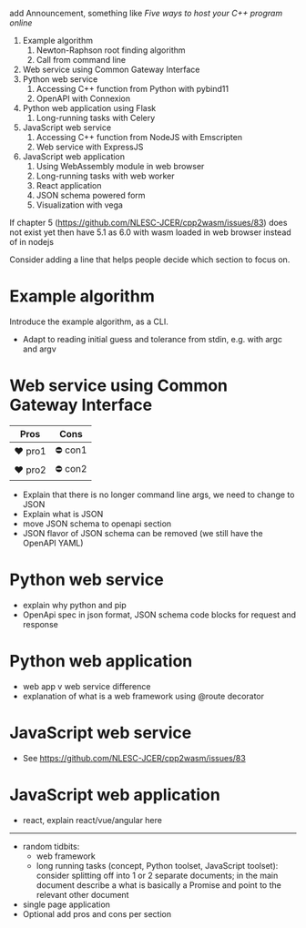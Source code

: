 add Announcement, something like _Five ways to host your C++ program online_

1. Example algorithm
    1. Newton-Raphson root finding algorithm
    2. Call from command line
2. Web service using Common Gateway Interface
3. Python web service
    1. Accessing C++ function from Python with pybind11
    2. OpenAPI with Connexion
4. Python web application using Flask
    1. Long-running tasks with Celery
5. JavaScript web service
    1. Accessing C++ function from NodeJS with Emscripten
    2. Web service with ExpressJS
6. JavaScript web application
    1. Using WebAssembly module in web browser
    2. Long-running tasks with web worker
    3. React application
    4. JSON schema powered form
    5. Visualization with vega

If chapter 5 (https://github.com/NLESC-JCER/cpp2wasm/issues/83) does not exist yet then have 5.1 as 6.0 with wasm loaded in web browser instead of in nodejs

Consider adding a line that helps people decide which section to focus on.

# Example algorithm

Introduce the example algorithm, as a CLI.

- Adapt to reading initial guess and tolerance from stdin, e.g. with argc and argv

# Web service using Common Gateway Interface

| Pros | Cons |
| --- | --- |
| :heart: pro1 | :no_entry: con1 |
| :heart: pro2 | :no_entry: con2 |

- Explain that there is no longer command line args, we need to change to JSON
- Explain what is JSON
- move JSON schema to openapi section
- JSON flavor of JSON schema can be removed (we still have the OpenAPI YAML)

# Python web service

- explain why python and pip
- OpenApi spec in json format, JSON schema code blocks for request and response

# Python web application

- web app v web service difference
- explanation of what is a web framework using @route decorator

# JavaScript web service

- See https://github.com/NLESC-JCER/cpp2wasm/issues/83

# JavaScript web application

- react, explain react/vue/angular here

---

- random tidbits:
    - web framework
    - long running tasks (concept, Python toolset, JavaScript toolset): consider splitting off into 1 or 2 separate documents; in the main document describe a what is basically a Promise and point to the relevant other document
- single page application
- Optional add pros and cons per section
